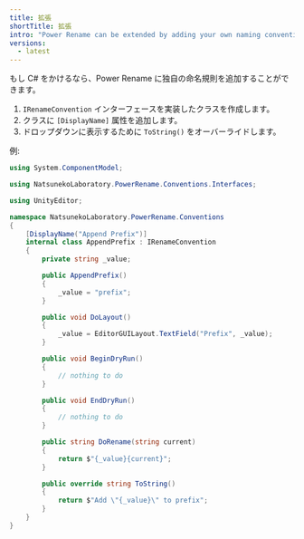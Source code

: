 ```yaml
---
title: 拡張
shortTitle: 拡張
intro: "Power Rename can be extended by adding your own naming convention."
versions:
  - latest
---
```


もし C# をかけるなら、Power Rename に独自の命名規則を追加することができます。

1. `IRenameConvention` インターフェースを実装したクラスを作成します。
2. クラスに `[DisplayName]` 属性を追加します。
3. ドロップダウンに表示するために `ToString()` をオーバーライドします。

例:

```csharp
using System.ComponentModel;

using NatsunekoLaboratory.PowerRename.Conventions.Interfaces;

using UnityEditor;

namespace NatsunekoLaboratory.PowerRename.Conventions
{
    [DisplayName("Append Prefix")]
    internal class AppendPrefix : IRenameConvention
    {
        private string _value;

        public AppendPrefix()
        {
            _value = "prefix";
        }

        public void DoLayout()
        {
            _value = EditorGUILayout.TextField("Prefix", _value);
        }

        public void BeginDryRun()
        {
            // nothing to do
        }

        public void EndDryRun()
        {
            // nothing to do
        }

        public string DoRename(string current)
        {
            return $"{_value}{current}";
        }

        public override string ToString()
        {
            return $"Add \"{_value}\" to prefix";
        }
    }
}
```
